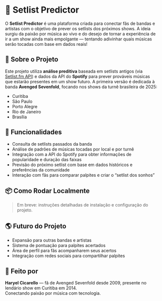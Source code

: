 <h1>🎸 Setlist Predictor</h1>

  <p>
    O <strong>Setlist Predictor</strong> é uma plataforma criada para conectar fãs de bandas e artistas com o objetivo de prever os setlists dos próximos shows. 
    A ideia surgiu da paixão por música ao vivo e do desejo de tornar a experiência de ir a um show ainda mais empolgante — tentando adivinhar quais músicas serão tocadas com base em dados reais!
  </p>

  <h2>🔮 Sobre o Projeto</h2>
  <p>
    Este projeto utiliza <strong>análise preditiva</strong> baseada em setlists antigos (via 
    <a href="https://api.setlist.fm/docs/" target="_blank">Setlist.fm API</a>) e dados da API do 
    <strong>Spotify</strong> para prever prováveis músicas que estarão presentes em um show futuro. 
    A primeira versão é dedicada à banda <strong>Avenged Sevenfold</strong>, focando nos shows da turnê brasileira de 2025:
  </p>
  <ul>
    <li>Curitiba</li>
    <li>São Paulo</li>
    <li>Porto Alegre</li>
    <li>Rio de Janeiro</li>
    <li>Brasília</li>
  </ul>

  <h2>🚀 Funcionalidades</h2>
  <ul>
    <li>Consulta de setlists passados da banda</li>
    <li>Análise de padrões de músicas tocadas por local e por turnê</li>
    <li>Integração com a API do Spotify para obter informações de popularidade e duração das faixas</li>
    <li>Previsão do próximo setlist com base em dados históricos e preferências da comunidade</li>
    <li>Interação com fãs para comparar palpites e criar o “setlist dos sonhos”</li>
  </ul>
 <h2>📦 Como Rodar Localmente</h2>
  <blockquote>
    Em breve: instruções detalhadas de instalação e configuração do projeto.
  </blockquote>

  <h2>🌎 Futuro do Projeto</h2>
  <ul>
    <li>Expansão para outras bandas e artistas</li>
    <li>Sistema de pontuação para palpites acertados</li>
    <li>Área de perfil para fãs acompanharem seus acertos</li>
    <li>Integração com redes sociais para compartilhar palpites</li>
  </ul>

  <h2>🤘 Feito por</h2>
  <p>
    <strong>Haryel Cicarello</strong> — fã de Avenged Sevenfold desde 2009, presente no lendário show em Curitiba em 2014. <br>
    Conectando paixão por música com tecnologia.
  </p>
